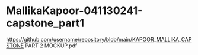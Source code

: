 # MallikaKapoor-041130241-capstone_part1
https://github.com/username/repository/blob/main/KAPOOR_MALLIKA_CAPSTONE PART 2 MOCKUP.pdf
